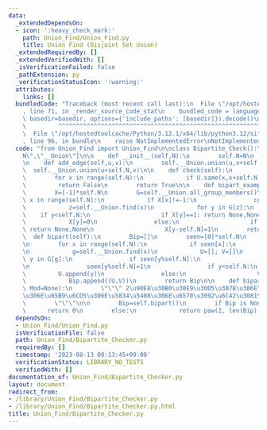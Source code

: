```yaml
---
data:
  _extendedDependsOn:
  - icon: ':heavy_check_mark:'
    path: Union_Find/Union_Find.py
    title: Union Find (Disjoint Set Union)
  _extendedRequiredBy: []
  _extendedVerifiedWith: []
  _isVerificationFailed: false
  _pathExtension: py
  _verificationStatusIcon: ':warning:'
  attributes:
    links: []
  bundledCode: "Traceback (most recent call last):\n  File \"/opt/hostedtoolcache/Python/3.12.1/x64/lib/python3.12/site-packages/onlinejudge_verify/documentation/build.py\"\
    , line 71, in _render_source_code_stat\n    bundled_code = language.bundle(stat.path,\
    \ basedir=basedir, options={'include_paths': [basedir]}).decode()\n          \
    \         ^^^^^^^^^^^^^^^^^^^^^^^^^^^^^^^^^^^^^^^^^^^^^^^^^^^^^^^^^^^^^^^^^^^^^^^^^^^^^^^^^\n\
    \  File \"/opt/hostedtoolcache/Python/3.12.1/x64/lib/python3.12/site-packages/onlinejudge_verify/languages/python.py\"\
    , line 96, in bundle\n    raise NotImplementedError\nNotImplementedError\n"
  code: "from Union_Find import Union_Find\n\nclass Bipartite_Check():\n    __slots__=[\"\
    N\",\"__Union\"]\n\n    def __init__(self,N):\n        self.N=N\n        self.__Union=Union_Find(2*N)\n\
    \n    def add_edge(self,u,v):\n        self.__Union.union(u,v+self.N)\n      \
    \  self.__Union.union(u+self.N,v)\n\n    def check(self):\n        U=self.__Union\n\
    \        for x in range(self.N):\n            if U.same(x,x+self.N):\n       \
    \         return False\n        return True\n\n    def bipart_example(self):\n\
    \        X=[-1]*self.N\n        G=self.__Union.all_group_members()\n        for\
    \ x in range(self.N):\n            if X[x]!=-1:\n                continue\n\n\
    \            z=self.__Union.find(x)\n            for y in G[z]:\n            \
    \    if y<self.N:\n                    if X[y]==1: return None,None\n        \
    \            X[y]=0\n                else:\n                    if X[y-self.N]==0:\
    \ return None,None\n                    X[y-self.N]=1\n        return X\n\n  \
    \  def bipart(self):\n        Bip=[]\n        seen=[0]*self.N\n        G=self.__Union.all_group_members()\n\
    \n        for x in range(self.N):\n            if seen[x]:\n                continue\n\
    \n            g=self.__Union.find(x)\n            U=[]; V=[]\n            for\
    \ y in G[g]:\n                if seen[y%self.N]:\n                    return None\n\
    \n                seen[y%self.N]=1\n                if y<self.N:\n           \
    \         U.append(y)\n                else:\n                    V.append(y-self.N)\n\
    \            Bip.append((U,V))\n        return Bip\n\n    def bipart_cases(self,\
    \ Mod=None):\n        \"\"\" 2\u90E8\u30B0\u30E9\u30D5\u3078\u306E\u5206\u5272\
    \u306E\u65B9\u6CD5\u306E\u5834\u5408\u306E\u6570\u3092\u6C42\u3081\u308B.\n\n\
    \        \"\"\"\n\n        Bip=self.bipart()\n        if Bip is None:\n      \
    \      return 0\n        else:\n            return pow(2, len(Bip), Mod)\n\n"
  dependsOn:
  - Union_Find/Union_Find.py
  isVerificationFile: false
  path: Union_Find/Bipartite_Checker.py
  requiredBy: []
  timestamp: '2023-08-13 00:13:45+09:00'
  verificationStatus: LIBRARY_NO_TESTS
  verifiedWith: []
documentation_of: Union_Find/Bipartite_Checker.py
layout: document
redirect_from:
- /library/Union_Find/Bipartite_Checker.py
- /library/Union_Find/Bipartite_Checker.py.html
title: Union_Find/Bipartite_Checker.py
---
```

